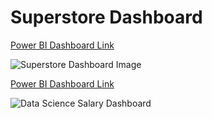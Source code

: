 # Superstore Dashboard
[Power BI Dashboard Link](https://app.powerbi.com/view?r=eyJrIjoiOWZlYjk0NGMtZmUzYy00Y2E4LTk2ZDMtYTgyYzk2ZWZkZjEwIiwidCI6ImEwNzRjYzAxLWQzNTItNDk4OS1iMTFjLTQ1NWM1YjMyMTM0OCJ9)


![Superstore Dashboard Image](https://user-images.githubusercontent.com/77844593/232194415-65c5a514-de99-4238-9592-567adeb8c704.jpg)

[Power BI Dashboard Link](https://app.powerbi.com/view?r=eyJrIjoiYmZhNTZkYjEtNDZkMi00NGFlLWIzNDItNTZhN2I4ZGYyMmUzIiwidCI6ImEwNzRjYzAxLWQzNTItNDk4OS1iMTFjLTQ1NWM1YjMyMTM0OCJ9)

![Data Science Salary Dashboard](https://user-images.githubusercontent.com/77844593/233837944-6b50e430-23b4-4570-b9a2-fd1d8afd7c17.png)


